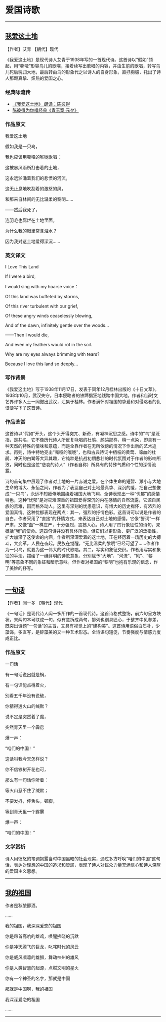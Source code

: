 # 爱国诗歌

---

## [我爱这土地](https://baike.baidu.com/item/%E6%88%91%E7%88%B1%E8%BF%99%E5%9C%9F%E5%9C%B0/10929759)

【作者】艾青 【朝代】现代

《我爱这土地》是现代诗人艾青于1938年写的一首现代诗。这首诗以“假如”领起，用“嘶哑”形容鸟儿的歌喉，接着续写出歌唱的内容，并由生前的歌唱，转写鸟儿死后魂归大地，最后转由鸟的形象代之以诗人的自身形象，直抒胸臆，托出了诗人那颗真挚、炽热的爱国之心。

### 经典咏流传

- [《我爱这土地》 朗诵：陈彼得](http://tv.cctv.com/2018/04/21/VIDEzX3SNiE0ABnQASU0kIDv180421.shtml)
- [陈彼得为你唱经典《青玉案·元夕》](http://tv.cctv.com/2018/04/21/VIDEAfvGpyYZTufIcsQDnb41180421.shtml)

### 作品原文

我爱这土地

假如我是一只鸟，

我也应该用嘶哑的喉咙歌唱：

这被暴风雨所打击着的土地，

这永远汹涌着我们的悲愤的河流，

这无止息地吹刮着的激怒的风，

和那来自林间的无比温柔的黎明……

——然后我死了，

连羽毛也腐烂在土地里面。

为什么我的眼里常含泪水？

因为我对这土地爱得深沉……

### 英文译文

I Love This Land

If I were a bird,

I would sing with my hoarse voice：

Of this land was buffeted by storms,

Of this river turbulent with our grief,

Of these angry winds ceaselessly blowing,

And of the dawn, infinitely gentle over the woods...

——Then I would die,

And even my feathers would rot in the soil.

Why are my eyes always brimming with tears?

Because I love this land so deeply... 

### 写作背景

《我爱这土地》写于1938年11月17日，发表于同年12月桂林出版的《十日文萃》。1938年10月，武汉失守，日本侵略者的铁蹄猖狂地践踏中国大地。作者和当时文艺界许多人士一同撤出武汉，汇集于桂林。作者满怀对祖国的挚爱和对侵略者的仇恨便写下了这首诗。

### 作品鉴赏

这首诗以“假如”开头，这个头开得突兀、新奇，有凝神沉思之感。诗中的“鸟”是泛指，是共名，它不像历代诗人所反复咏唱的杜鹃、鹧鸪那样，稍一点染，即具有一种天然的特殊的情味和意蕴，而是全靠作者在无所依傍的情况下作出新的艺术追求。再则，诗中特地亮出“嘶哑的喉咙”，也和古典诗词中栖枝的黄莺、啼血的杜鹃、冲天的白鹭等大异其趣，它纯粹是抗战初期悲壮的时代氛围对于作者的影响所致，同时也是这位“悲哀的诗人”（作者自称）所具有的特殊气质和个性的深情流露。

诗的首句集中展现了作者对土地的一片赤诚之爱。在个体生命的短暂、渺小与大地生命的博大、永恒之间，作者为了表达自己对土地最真挚、深沉的爱，把自己想像成“一只鸟”，永远不知疲倦地围绕着祖国大地飞翔。全诗表现出一种“忧郁”的感情特色，这种“忧郁”是对灾难深重的祖国爱得深沉的内在感情的自然流露，它源自民族的苦难，因而格外动人。这里有深刻的忧患意识，有博大的历史襟怀，有浓烈的爱国真情。这种忧郁表现在两点：其一，强烈的抒情色彩。这首诗可以说是作者的自白。作者采用了“直接”的抒情方式，来表达自己对土地的感情。它像“誓词”一样严肃，又像“血”一样庄严，十分强烈，震撼人心。诗人用了四行象征性的诗句，来概括“我”的使命。这四句诗并没有具体所指，但它们以更形象、更广泛的泛指性，扩大加深了这使命的内涵。作者所深深爱着的这土地，正在经历着一场历史的大搏斗，大变革。人民在奋起，民族在觉醒，“无比温柔的黎明”已经可望了……作者作为一只鸟，就要为这一伟大的时代歌唱。其二，写实和象征交织。作者用写实和象征的手法，描绘了一组鲜明的诗歌意象，分别赋予“大地”、“河流”、“风”、“黎明”等意象不同的象征和暗示意味。但作者对祖国的“黎明”也抱有乐观的信念，作了美妙的抒写。

---

## [一句话](https://baike.baidu.com/item/%E4%B8%80%E5%8F%A5%E8%AF%9D/3993)

【作者】闻一多 【朝代】现代

《一句话》是现代诗人闻一多所作的一首现代诗。这首诗格式整饬，前六句呈方块状，末两句本可联成一句，似有意拆成两句，排列也别具匠心，于整齐中见参差，既突出诗题“一句话”的主旨，又具有视觉上的“建构美”。这首诗用语俗白质朴，少藻饰，多直写，是辞藻美的又一种艺术形态。全诗语句短促，节奏强度与情感力度成正比。

### 作品原文

一句话

有一句话说出就是祸，

有一句话能点得着火，

别看五千年没有说破，

你猜得透火山的缄默？

说不定是突然着了魔，

突然青天里一个霹雳

爆一声：

“咱们的中国！”

这话叫我今天怎样说？

你不信铁树开花也可，

那么有一句话你听着：

等火山忍不住了缄默；

不要发抖，伸舌头，顿脚，

等到青天里一个霹雳

爆一声：

“咱们的中国！”

### 文学赏析

诗人用愤怒的笔调揭露当时中国黑暗的社会现实，通过多方呼唤“咱们的中国”这句话，表达对理想的中国的追求和赞颂，表现了诗人对民众力量充满信心和诗人深厚的爱国主义思想。

---

## [我的祖国](https://zhidao.baidu.com/question/203361154.html)

作者是秋酿醇酒。

……

我的祖国，我深深爱恋的祖国

你是昂首高吭的雄鸡，唤醒拂晓的沉默

你是冲天腾飞的巨龙，叱咤时代的风云

你是威风凛凛的雄狮，舞动神州的雄风

你是人类智慧的起源，点燃文明的星火

你有一个神圣的名字，那就是中国

那就是中国啊，我的祖国

我深深爱恋的祖国

……

---
